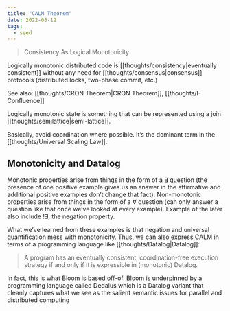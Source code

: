 ```yaml
---
title: "CALM Theorem"
date: 2022-08-12
tags:
  - seed
---
```


> Consistency As Logical Monotonicity

Logically monotonic distributed code is [[thoughts/consistency|eventually consistent]] without any need for [[thoughts/consensus|consensus]] protocols (distributed locks, two-phase commit, etc.)

See also: [[thoughts/CRON Theorem|CRON Theorem]], [[thoughts/I-Confluence]]

Logically monotonic state is something that can be represented using a join [[thoughts/semilattice|semi-lattice]].

Basically, avoid coordination where possible. It’s the dominant term in the [[thoughts/Universal Scaling Law]].

## Monotonicity and Datalog

Monotonic properties arise from things in the form of a $\exists$ question (the presence of one positive example gives us an answer in the affirmative and additional positive examples don’t change that fact). Non-monotonic properties arise from things in the form of a $\forall$ question (can only answer a question like that once we’ve looked at every example). Example of the later also include $! \exists$, the negation property.

What we’ve learned from these examples is that negation and universal quantification mess with monotonicity. Thus, we can also express CALM in terms of a programming language like [[thoughts/Datalog|Datalog]]:

> A program has an eventually consistent, coordination-free execution strategy if and only if it is expressible in (monotonic) Datalog.

In fact, this is what Bloom is based off-of. Bloom is underpinned by a programming language called Dedalus which is a Datalog variant that cleanly captures what we see as the salient semantic issues for parallel and distributed computing

